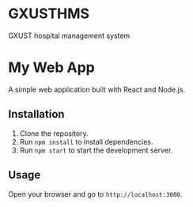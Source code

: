 # GXUSTHMS
GXUST hospital management system
# My Web App
A simple web application built with React and Node.js.

## Installation
1. Clone the repository.
2. Run `npm install` to install dependencies.
3. Run `npm start` to start the development server.

## Usage
Open your browser and go to `http://localhost:3000`.
